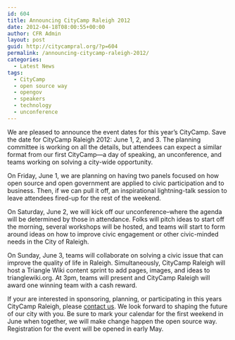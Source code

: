 ```yaml
---
id: 604
title: Announcing CityCamp Raleigh 2012
date: 2012-04-18T08:00:55+00:00
author: CFR Admin
layout: post
guid: http://citycampral.org/?p=604
permalink: /announcing-citycamp-raleigh-2012/
categories:
  - Latest News
tags:
  - CityCamp
  - open source way
  - opengov
  - speakers
  - technology
  - unconference
---
```

We are pleased to announce the event dates for this year&#8217;s CityCamp. Save the date for CityCamp Raleigh 2012: June 1, 2, and 3. The planning committee is working on all the details, but attendees can expect a similar format from our first CityCamp—a day of speaking, an unconference, and teams working on solving a city-wide opportunity.

On Friday, June 1, we are planning on having two panels focused on how open source and open government are applied to civic participation and to business. Then, if we can pull it off, an inspirational lightning-talk session to leave attendees fired-up for the rest of the weekend.

On Saturday, June 2, we will kick off our unconference&#8211;where the agenda will be determined by those in attendance. Folks will pitch ideas to start off the morning, several workshops will be hosted, and teams will start to form around ideas on how to improve civic engagement or other civic-minded needs in the City of Raleigh.

On Sunday, June 3, teams will collaborate on solving a civic issue that can improve the quality of life in Raleigh. Simultaneously, CityCamp Raleigh will host a Triangle Wiki content sprint to add pages, images, and ideas to trianglewiki.org. At 3pm, teams will present and CityCamp Raleigh will award one winning team with a cash reward.

If your are interested in sponsoring, planning, or participating in this years CityCamp Raleigh, please [contact us](mailto:citycampral@hibbets.net). We look forward to shaping the future of our city with you. Be sure to mark your calendar for the first weekend in June when together, we will make change happen the open source way. Registration for the event will be opened in early May.